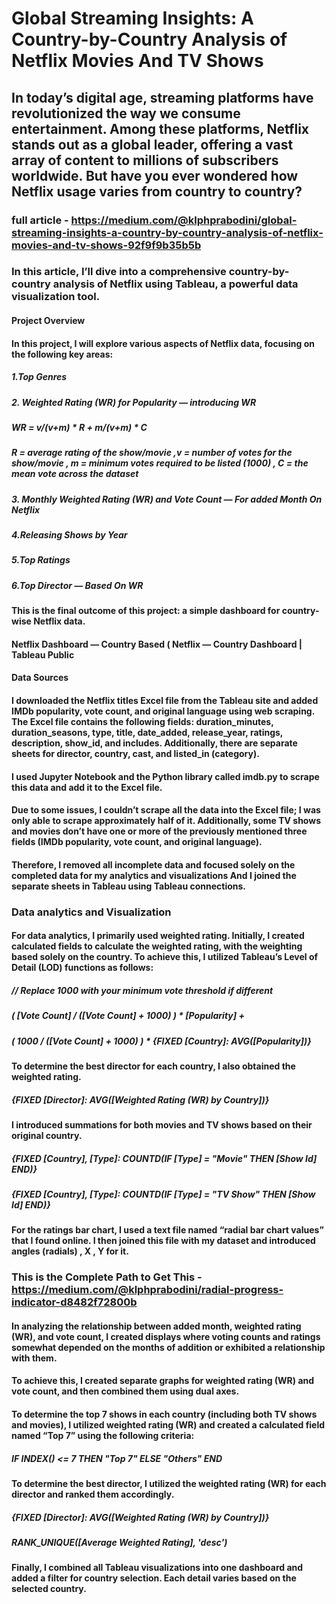 # Global Streaming Insights: A Country-by-Country Analysis of Netflix Movies And TV Shows

## In today’s digital age, streaming platforms have revolutionized the way we consume entertainment. Among these platforms, Netflix stands out as a global leader, offering a vast array of content to millions of subscribers worldwide. But have you ever wondered how Netflix usage varies from country to country?

### full article - https://medium.com/@klphprabodini/global-streaming-insights-a-country-by-country-analysis-of-netflix-movies-and-tv-shows-92f9f9b35b5b

### In this article, I’ll dive into a comprehensive country-by-country analysis of Netflix using Tableau, a powerful data visualization tool.

#### Project Overview

#### In this project, I will explore various aspects of Netflix data, focusing on the following key areas:

##### 1.Top Genres

##### 2. Weighted Rating (WR) for Popularity — introducing WR

##### WR = v/(v+m) * R + m/(v+m) * C

##### R = average rating of the show/movie ,v = number of votes for the show/movie , m = minimum votes required to be listed (1000) , C = the mean vote across the dataset

##### 3. Monthly Weighted Rating (WR) and Vote Count — For added Month On Netflix

##### 4.Releasing Shows by Year

##### 5.Top Ratings

##### 6.Top Director — Based On WR

#### This is the final outcome of this project: a simple dashboard for country-wise Netflix data.


#### Netflix Dashboard — Country Based ( Netflix — Country Dashboard | Tableau Public
#### Data Sources

#### I downloaded the Netflix titles Excel file from the Tableau site and added IMDb popularity, vote count, and original language using web scraping. The Excel file contains the following fields: duration_minutes, duration_seasons, type, title, date_added, release_year, ratings, description, show_id, and includes. Additionally, there are separate sheets for director, country, cast, and listed_in (category).

#### I used Jupyter Notebook and the Python library called imdb.py to scrape this data and add it to the Excel file.

#### Due to some issues, I couldn’t scrape all the data into the Excel file; I was only able to scrape approximately half of it. Additionally, some TV shows and movies don’t have one or more of the previously mentioned three fields (IMDb popularity, vote count, and original language).

#### Therefore, I removed all incomplete data and focused solely on the completed data for my analytics and visualizations And I joined the separate sheets in Tableau using Tableau connections.

### Data analytics and Visualization

#### For data analytics, I primarily used weighted rating. Initially, I created calculated fields to calculate the weighted rating, with the weighting based solely on the country. To achieve this, I utilized Tableau’s Level of Detail (LOD) functions as follows:

##### // Replace 1000  with your minimum vote threshold if different
##### ( [Vote Count] / ([Vote Count] + 1000) ) * [Popularity] + 
##### ( 1000 / ([Vote Count] + 1000) ) * {FIXED [Country]: AVG([Popularity])}

#### To determine the best director for each country, I also obtained the weighted rating.
##### {FIXED [Director]: AVG([Weighted Rating (WR) by Country])}

#### I introduced summations for both movies and TV shows based on their original country.
##### {FIXED [Country], [Type]: COUNTD(IF [Type] = "Movie" THEN [Show Id] END)}
##### {FIXED [Country], [Type]: COUNTD(IF [Type] = "TV Show" THEN [Show Id] END)}
#### For the ratings bar chart, I used a text file named “radial bar chart values” that I found online. I then joined this file with my dataset and introduced angles (radials) , X , Y for it.

### This is the Complete Path to Get This -https://medium.com/@klphprabodini/radial-progress-indicator-d8482f72800b

#### In analyzing the relationship between added month, weighted rating (WR), and vote count, I created displays where voting counts and ratings somewhat depended on the months of addition or exhibited a relationship with them.
#### To achieve this, I created separate graphs for weighted rating (WR) and vote count, and then combined them using dual axes.

#### To determine the top 7 shows in each country (including both TV shows and movies), I utilized weighted rating (WR) and created a calculated field named “Top 7” using the following criteria:
##### IF INDEX() <= 7 THEN "Top 7" ELSE "Others" END

#### To determine the best director, I utilized the weighted rating (WR) for each director and ranked them accordingly.
##### {FIXED [Director]: AVG([Weighted Rating (WR) by Country])}
##### RANK_UNIQUE([Average Weighted Rating], 'desc')

#### Finally, I combined all Tableau visualizations into one dashboard and added a filter for country selection. Each detail varies based on the selected country.
